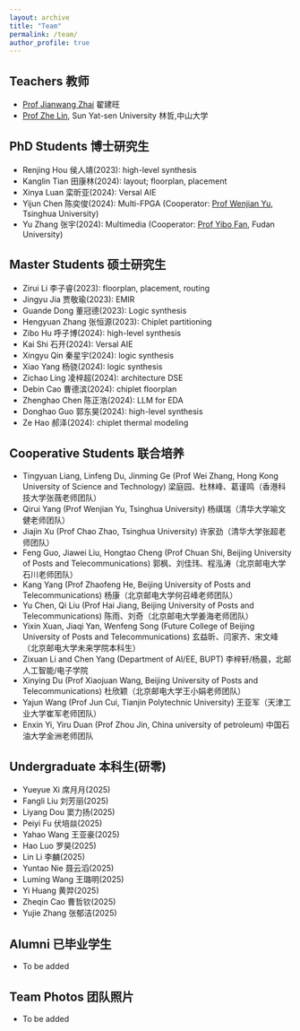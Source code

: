 ```yaml
---
layout: archive
title: "Team"
permalink: /team/
author_profile: true
---
```


## Teachers 教师

- [Prof Jianwang Zhai](https://zhaijw18.github.io/) 翟建旺
- [Prof Zhe Lin](https://zlinaf.github.io/), Sun Yat-sen University  林哲,中山大学

## PhD Students 博士研究生

- Renjing Hou 侯人靖(2023): high-level synthesis
- Kanglin Tian 田康林(2024): layout; floorplan, placement
- Xinya Luan 栾昕亚(2024): Versal AIE
- Yijun Chen 陈奕俊(2024): Multi-FPGA (Cooperator: [Prof Wenjian Yu](https://numbda.cs.tsinghua.edu.cn/~yuwj/intro_c.htm), Tsinghua University)
- Yu Zhang 张宇(2024): Multimedia (Cooperator: [Prof Yibo Fan](http://viplab.fudan.edu.cn/), Fudan University)

## Master Students 硕士研究生

- Zirui Li 李子睿(2023): floorplan, placement, routing
- Jingyu Jia 贾敬瑜(2023): EMIR
- Guande Dong 董冠德(2023): Logic synthesis
- Hengyuan Zhang 张恒源(2023): Chiplet partitioning
- Zibo Hu 呼子博(2024): high-level synthesis
- Kai Shi 石开(2024): Versal AIE
- Xingyu Qin 秦星宇(2024): logic synthesis
- Xiao Yang 杨骁(2024): logic synthesis
- Zichao Ling 凌梓超(2024): architecture DSE
- Debin Cao 曹德滨(2024): chiplet floorplan
- Zhenghao Chen 陈正浩(2024): LLM for EDA
- Donghao Guo 郭东昊(2024): high-level synthesis
- Ze Hao 郝泽(2024): chiplet thermal modeling

## Cooperative Students 联合培养

- Tingyuan Liang, Linfeng Du, Jinming Ge (Prof Wei Zhang, Hong Kong University of Science and Technology) 梁庭园、杜林峰、葛谨鸣（香港科技大学张薇老师团队）
- Qirui Yang (Prof Wenjian Yu, Tsinghua University) 杨祺瑞（清华大学喻文健老师团队）
- Jiajin Xu (Prof Chao Zhao, Tsinghua University) 许家劲（清华大学张超老师团队）
- Feng Guo, Jiawei Liu, Hongtao Cheng (Prof Chuan Shi, Beijing University of Posts and Telecommunications) 郭枫、刘佳玮、程泓涛（北京邮电大学石川老师团队）
- Kang Yang (Prof Zhaofeng He, Beijing University of Posts and Telecommunications) 杨康（北京邮电大学何召峰老师团队）
- Yu Chen, Qi Liu (Prof Hai Jiang, Beijing University of Posts and Telecommunications) 陈雨、刘奇（北京邮电大学姜海老师团队）
- Yixin Xuan, Jiaqi Yan, Wenfeng Song (Future College of Beijing University of Posts and Telecommunications) 玄益昕、闫家齐、宋文峰（北京邮电大学未来学院本科生）
- Zixuan Li and Chen Yang (Department of AI/EE, BUPT)  李梓轩/杨晨，北邮人工智能/电子学院
- Xinying Du (Prof Xiaojuan Wang, Beijing University of Posts and Telecommunications) 杜欣颖（北京邮电大学王小娟老师团队）
- Yajun Wang (Prof Jun Cui, Tianjin Polytechnic University) 王亚军（天津工业大学崔军老师团队）
- Enxin Yi, Yiru Duan (Prof Zhou Jin, China university of petroleum) 中国石油大学金洲老师团队

## Undergraduate 本科生(研零)

- Yueyue Xi 席月月(2025)
- Fangli Liu 刘芳丽(2025)
- Liyang Dou 窦力扬(2025)
- Peiyi Fu 伏培燚(2025)
- Yahao Wang 王亚豪(2025)
- Hao Luo 罗昊(2025)
- Lin Li 李麟(2025)
- Yuntao Nie 聂云滔(2025)
- Luming Wang 王璐明(2025)
- Yi Huang 黄羿(2025)
- Zheqin Cao 曹哲钦(2025)
- Yujie Zhang 张郁洁(2025)

## Alumni 已毕业学生

- To be added


## Team Photos 团队照片
- To be added